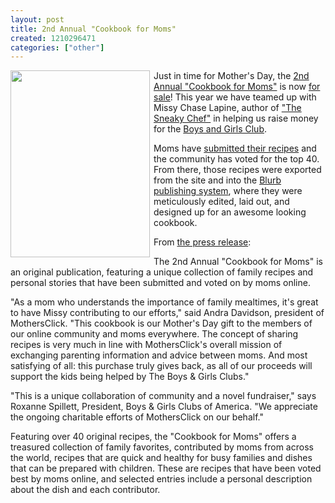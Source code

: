 ```yaml
---
layout: post
title: 2nd Annual "Cookbook for Moms"
created: 1210296471
categories: ["other"]
---
```

<img src="/files/mc-cookbook.jpg" width="223" height="299" style="float:left;margin-right:6px;margin-bottom:6px;" /> Just in time for Mother's Day, the <a href="http://www.mothersclick.com/cookbook">2nd Annual "Cookbook for Moms"</a> is now <a href="http://www.blurb.com/bookstore/detail/235383">for sale</a>! This year we have teamed up with Missy Chase Lapine, author of <a href="http://www.thesneakychef.com/">"The Sneaky Chef"</a> in helping us raise money for the <a href="http://www.bgca.org/">Boys and Girls Club</a>.

Moms have <a href="http://www.mothersclick.com/recipes">submitted their recipes</a> and the community has voted for the top 40. From there, those recipes were exported from the site and into the <a href="http://www.blurb.com/bookstore/detail/235383">Blurb publishing system</a>, where they were meticulously edited, laid out, and designed up for an awesome looking cookbook.

From <a href="http://www.prweb.com/releases/2008/04/prweb895884.htm">the press release</a>:

The 2nd Annual "Cookbook for Moms" is an original publication, featuring a unique collection of family recipes and personal stories that have been submitted and voted on by moms online.

"As a mom who understands the importance of family mealtimes, it's great to have Missy contributing to our efforts," said Andra Davidson, president of MothersClick. "This cookbook is our Mother's Day gift to the members of our online community and moms everywhere. The concept of sharing recipes is very much in line with MothersClick's overall mission of exchanging parenting information and advice between moms. And most satisfying of all: this purchase truly gives back, as all of our proceeds will support the kids being helped by The Boys & Girls Clubs."

"This is a unique collaboration of community and a novel fundraiser," says Roxanne Spillett, President, Boys & Girls Clubs of America. "We appreciate the ongoing charitable efforts of MothersClick on our behalf."

Featuring over 40 original recipes, the "Cookbook for Moms" offers a treasured collection of family favorites, contributed by moms from across the world, recipes that are quick and healthy for busy families and dishes that can be prepared with children. These are recipes that have been voted best by moms online, and selected entries include a personal description about the dish and each contributor.
